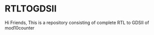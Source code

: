 # RTLTOGDSII

Hi Friends, This is a repository consisting of complete RTL to GDSII  of mod10counter
